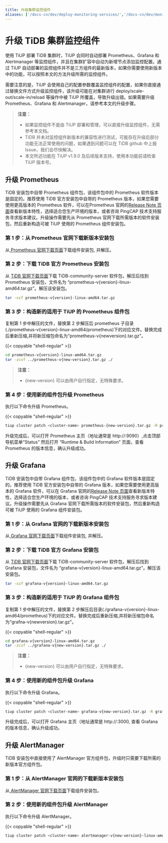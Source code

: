 ```yaml
---
title: 升级集群监控组件
aliases: ['/docs-cn/dev/deploy-monitoring-services/','/docs-cn/dev/monitor-a-tidb-cluster/','/docs-cn/dev/how-to/monitor/monitor-a-cluster/']
---
```


# 升级 TiDB 集群监控组件

使用 TiUP 部署 TiDB 集群时，TiUP 会同时自动部署 Prometheus、Grafana 和 Alertmanager 等监控组件，并且在集群扩容中自动为新增节点添加监控配置。通过 TiUP 自动部署的监控组件并不是三方组件的最新版本，如果你需要使用新版本中的功能，可以按照本文的方法升级所需的监控组件。

需要注意的是，TiUP 会使用自己的配置参数覆盖监控组件的配置，如果你直接通过替换文件方式升级监控组件，该升级可能在对集群进行 deploy/scale-out/scale-in/reload 等操作中被 TiUP 所覆盖，导致升级出错。如果需要升级 Prometheus、Grafana 和 Alertmanager，请参考本文的升级步骤。

> **注意：**
>
> - 如果监控组件不是由 TiUP 部署和管理，可以直接升级监控组件，无需参考本文档。
> - TiDB 并未对监控组件新版本的兼容性进行测试，可能存在升级后部分功能无法正常使用的问题，如果遇到问题可以在 TiDB github 中上报 Issue，我们会尽快解决。
> - 本文所述功能在 TiUP v1.9.0 及后续版本支持，使用本功能前请检查 TiUP 版本号。

## 升级 Prometheus 

TiDB 安装包中自带 Prometheus 组件包，该组件包中的 Prometheus 软件版本是固定的。推荐使用 TiDB 官方安装包中自带的 Prometheus 版本，如果您需要使用更高版本的 Prometheus 软件，可以在Prometheus 官网的[Release Note 页面](https://github.com/prometheus/prometheus/releases)查看新版本特性，选择适合您生产环境的版本，或者咨询 PingCAP 技术支持服务寻求版本建议。升级操作需要先从 Prometheus 官网下载所需版本的软件安装包，然后重新构造可被 TiUP 使用的 Prometheus 组件安装包。

### 第 1 步：从 Prometheus 官网下载新版本安装包

从[ Prometheus 官网下载页面](https://prometheus.io/download/)下载组件安装包, 并解压。


### 第 2 步：下载 TiDB 官方 Prometheus 安装包

从 [ TiDB 官网下载页面](https://cn.pingcap.com/product/#SelectProduct)下载 TiDB-community-server 软件包，解压后找到 Prometheus 安装包，文件名为 “prometheus-v{version}-linux-amd64.tar.gz”。解压该安装包。

```bash
tar -xzf prometheus-v{version}-linux-amd64.tar.gz
```

### 第 3 步：构造新的适用于 TiUP 的 Prometheus 组件包

复制第 1 步中解压的文件，替换第 2 步解压后 prometheus 子目录(./prometheus-v{version}-linux-amd64/prometheus)下的对应文件。替换完成后重新压缩,并将新压缩包命名为“prometheus-v{newversion}.tar.gz”。

{{< copyable "shell-regular" >}}

```bash
cd prometheus-v{version}-linux-amd64.tar.gz
tar -zcvf ../prometheus-v{new-version}.tar.gz ./
```

> **注意：**
>
> - {new-version} 可以由用户自行指定，无特殊要求。

### 第 4 步：使用新的组件包升级 Prometheus 

执行以下命令升级 Prometheus。

{{< copyable "shell-regular" >}}

```bash
tiup cluster patch <cluster-name> prometheus-{new-version}.tar.gz -R prometheus
```

升级完成后，可以打开 Prometheus 主页（地址通常是 http://<Prometheus-server-host-name>:9090）,点击顶部导航菜单“Status” 然后打开 “Runtime & Build Information” 页面，查看 Prometheus 的版本信息，确认升级成功。

## 升级 Grafana

TiDB 安装包中自带 Grafana 组件包，该组件包中的 Grafana 软件版本是固定的。推荐使用 TiDB 官方安装包中自带的 Grafana 版本，如果您需要使用更高版本的 Grafana 软件，可以在 Grafana 官网的[Release Note 页面](https://grafana.com/docs/grafana/latest/whatsnew/)查看新版本特性，选择适合您生产环境的版本，或者咨询 PingCAP 技术支持服务寻求版本建议。升级操作需要先从 Grafana 官网下载所需版本的软件安装包，然后重新构造可被 TiUP 使用的 Grafana 组件安装包。

### 第 1 步：从 Grafana 官网的下载新版本安装包

从[ Grafana 官网下载页面](https://grafana.com/grafana/download?pg=get&plcmt=selfmanaged-box1-cta1)下载组件安装包, 并解压。


### 第 2 步：下载 TiDB 官方 Grafana 安装包

从 [ TiDB 官网下载页面](https://cn.pingcap.com/product/#SelectProduct)下载 TiDB-community-server 软件包，解压后找到 Grafana 安装包，文件名为 “grafana-v{version}-linux-amd64.tar.gz”。解压该安装包。

```bash
tar -xzf grafana-v{version}-linux-amd64.tar.gz
```

### 第 3 步：构造新的适用于 TiUP 的 Grafana 组件包

复制第 1 步中解压的文件，替换第 2 步解压后目录(./grafana-v{version}-linux-amd64/prometheus)下的对应文件。替换完成后重新压缩,并将新压缩包命名为“grafna-v{newversion}.tar.gz”。

{{< copyable "shell-regular" >}}

```bash
cd grafana-v{version}-linux-amd64.tar.gz
tar -zcvf ../grafana-v{new-version}.tar.gz ./
```

> **注意：**
>
> - {new-version} 可以由用户自行指定，无特殊要求。

### 第 4 步：使用新的组件包升级 Grafana 

执行以下命令升级 Grafana。

{{< copyable "shell-regular" >}}

```bash
tiup cluster patch <cluster-name> grafana-v{new-version}.tar.gz -R grafana
```

升级完成后，可以打开 Grafana 主页（地址通常是 http://<Grafana-server-host-name>:3000, 查看 Grafana 的版本信息，确认升级成功。

## 升级 AlertManager

TiDB 安装包中直接使用了 AlertManager 官方组件包，升级时只需要下载所需的新版本官方组件包。

### 第 1 步：从 AlertManager 官网的下载新版本安装包

从[ AlertManager 官网下载页面](https://prometheus.io/download/)下载组件安装包。

### 第 2 步：使用新的组件包升级 AlertManager

执行以下命令升级 AlertManager。

{{< copyable "shell-regular" >}}

```bash
tiup cluster patch <cluster-name> alertmanager-v{new-version}-linux-amd64.tar.gz -R alertmanager
```


